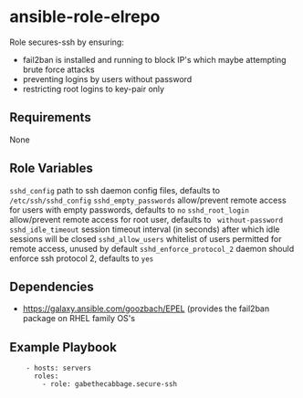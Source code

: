 # ansible-role-elrepo

Role secures-ssh by ensuring:
* fail2ban is installed and running to block IP's which maybe attempting brute force attacks
* preventing logins by users without password
* restricting root logins to key-pair only

## Requirements

None

## Role Variables

```sshd_config``` path to ssh daemon config files, defaults to ```/etc/ssh/sshd_config```
```sshd_empty_passwords``` allow/prevent remote access for users with empty passwords, defaults to ```no```
```sshd_root_login``` allow/prevent remote access for root user, defaults to ``` without-password```
```sshd_idle_timeout``` session timeout interval (in seconds) after which idle sessions will be closed
```sshd_allow_users``` whitelist of users permitted for remote access, unused by default
```sshd_enforce_protocol_2``` daemon should enforce ssh protocol 2, defaults to ```yes```


## Dependencies

* https://galaxy.ansible.com/goozbach/EPEL
(provides the fail2ban package on RHEL family OS's

## Example Playbook
```
    - hosts: servers
      roles:
        - role: gabethecabbage.secure-ssh
```
